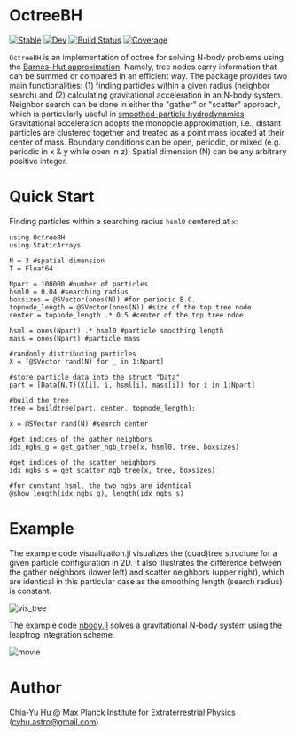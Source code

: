 # OctreeBH

[![Stable](https://img.shields.io/badge/docs-stable-blue.svg)](https://huchiayu.github.io/OctreeBH.jl/stable)
[![Dev](https://img.shields.io/badge/docs-dev-blue.svg)](https://huchiayu.github.io/OctreeBH.jl/dev)
[![Build Status](https://github.com/huchiayu/OctreeBH.jl/workflows/CI/badge.svg)](https://github.com/huchiayu/OctreeBH.jl/actions)
[![Coverage](https://codecov.io/gh/huchiayu/OctreeBH.jl/branch/master/graph/badge.svg)](https://codecov.io/gh/huchiayu/OctreeBH.jl)

```OctreeBH``` is an implementation of octree for solving N-body problems using the [Barnes–Hut approximation](https://en.wikipedia.org/wiki/Barnes%E2%80%93Hut_simulation). Namely, tree nodes carry information that can be summed or compared in an efficient way. The package provides two main functionalities: (1) finding particles within a given radius (neighbor search) and (2) calculating gravitational acceleration in an N-body system. Neighbor search can be done in either the "gather" or "scatter" approach, which is particularly useful in [smoothed-particle hydrodynamics](https://en.wikipedia.org/wiki/Smoothed-particle_hydrodynamics). Gravitational acceleration adopts the monopole approximation, i.e., distant particles are clustered together and treated as a point mass located at their center of mass. Boundary conditions can be open, periodic, or mixed (e.g. periodic in x & y while open in z). Spatial dimension (N) can be any arbitrary positive integer.


# Quick Start
Finding particles within a searching radius ```hsml0``` centered at ```x```: 
```
using OctreeBH
using StaticArrays

N = 3 #spatial dimension
T = Float64

Npart = 100000 #number of particles
hsml0 = 0.04 #searching radius
boxsizes = @SVector(ones(N)) #for periodic B.C.
topnode_length = @SVector(ones(N)) #size of the top tree node
center = topnode_length .* 0.5 #center of the top tree ndoe

hsml = ones(Npart) .* hsml0 #particle smoothing length 
mass = ones(Npart) #particle mass

#randomly distributing particles
X = [@SVector rand(N) for _ in 1:Npart]

#store particle data into the struct "Data" 
part = [Data{N,T}(X[i], i, hsml[i], mass[i]) for i in 1:Npart]

#build the tree
tree = buildtree(part, center, topnode_length);

x = @SVector rand(N) #search center

#get indices of the gather neighbors
idx_ngbs_g = get_gather_ngb_tree(x, hsml0, tree, boxsizes)

#get indices of the scatter neighbors
idx_ngbs_s = get_scatter_ngb_tree(x, tree, boxsizes)

#for constant hsml, the two ngbs are identical
@show length(idx_ngbs_g), length(idx_ngbs_s)
```

# Example
The example code visualization.jl visualizes the (quad)tree structure for a given particle configuration in 2D. It also illustrates the difference between the gather neighbors (lower left) and scatter neighbors (upper right), which are identical in this particular case as the smoothing length (search radius) is constant.

![vis_tree](https://user-images.githubusercontent.com/23061774/113936917-c0f69080-97f8-11eb-880e-4fd8019b9f49.png)


The example code [nbody.jl](https://github.com/huchiayu/OctreeBH.jl/blob/main/test/nbody.jl) solves a gravitational N-body system using the leapfrog integration scheme.

![movie](https://user-images.githubusercontent.com/23061774/112749075-417aed00-8fc0-11eb-8f18-9793b1e82f57.gif)


# Author
Chia-Yu Hu @ Max Planck Institute for Extraterrestrial Physics (cyhu.astro@gmail.com)


